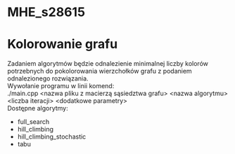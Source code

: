 # MHE_s28615
# Kolorowanie grafu
Zadaniem algorytmów będzie odnalezienie minimalnej liczby kolorów potrzebnych do pokolorowania wierzchołków grafu z podaniem odnalezionego rozwiązania. <br>
Wywołanie programu w linii komend:<br>
./main.cpp \<nazwa pliku z macierzą sąsiedztwa grafu> \<nazwa algorytmu> \<liczba iteracji> \<dodatkowe parametry> <br>
Dostępne algorytmy:
- full_search
- hill_climbing
- hill_climbing_stochastic
- tabu
